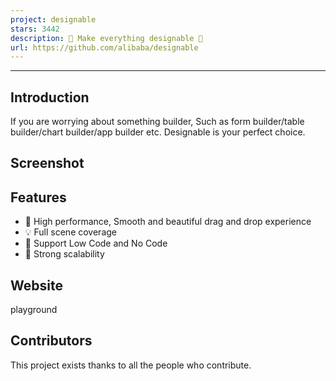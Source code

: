```yaml
---
project: designable
stars: 3442
description: 🧩 Make everything designable 🧩 
url: https://github.com/alibaba/designable
---
```


* * *

Introduction
------------

If you are worrying about something builder, Such as form builder/table builder/chart builder/app builder etc. Designable is your perfect choice.

Screenshot
----------

Features
--------

-   🚀 High performance, Smooth and beautiful drag and drop experience
-   💡 Full scene coverage
-   🎨 Support Low Code and No Code
-   🏅 Strong scalability

Website
-------

playground

Contributors
------------

This project exists thanks to all the people who contribute.
